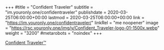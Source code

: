 +++
#title = "Confident Traveler"
subtitle = "im.youronly.one/confidentraveler"
publishdate = 2020-03-25T06:00:00+00:00
lastmod = 2020-03-25T06:00:00+00:00
link = "https://im.youronly.one/confidentraveler/"
linkRel = "me noopener"
image = "https://rsc.youronly.one/img/y/Confident_Traveler-logo-01-1500x.webp"
weight = "3200"
#metarobots = "noindex"
+++

[Confident Traveler™](https://im.youronly.one/confidentraveler/ "Confident Traveler™")

